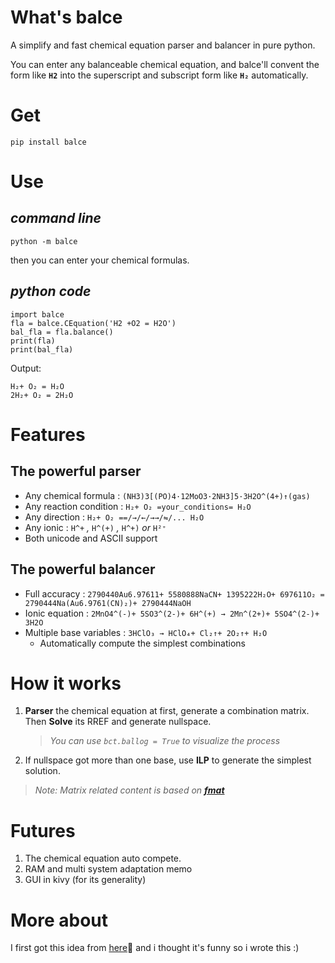# What's balce

A simplify and fast chemical equation parser and balancer in pure python.

You can enter any balanceable chemical equation, and
balce'll convent the form like **`H2`** into the
superscript and subscript form like **`H₂`** automatically.


# Get

`pip install balce`

# Use

## *command line*

`python -m balce`

then you can enter your chemical formulas.

## *python code*

```
import balce
fla = balce.CEquation('H2 +O2 = H2O')
bal_fla = fla.balance()
print(fla)
print(bal_fla)
```

Output:

```
H₂+ O₂ = H₂O
2H₂+ O₂ = 2H₂O
```

# Features

## The powerful parser

- Any chemical formula : `(NH3)3[(PO)4·12MoO3·2NH3]5·3H2O^(4+)↑(gas)`
- Any reaction condition : `H₂+ O₂ =your_conditions= H₂O`
- Any direction : `H₂+ O₂ ==/→/←/→→/⇋/... H₂O`
- Any ionic : `H^+` *,* `H^(+)` *,* `H^+)` *or* `H²⁺`
- Both unicode and ASCII support

## The powerful balancer

- Full accuracy : `2790440Au6.97611+ 5580888NaCN+ 1395222H₂O+ 697611O₂ = 2790444Na(Au6.9761(CN)₂)+ 2790444NaOH `
- Ionic equation : `2MnO4^(-)+ 5SO3^(2-)+ 6H^(+) → 2Mn^(2+)+ 5SO4^(2-)+ 3H2O`
- Multiple base variables : `3HClO₃ → HClO₄+ Cl₂↑+ 2O₂↑+ H₂O`
	- Automatically compute the simplest combinations

# How it works

1. **Parser** the chemical equation at first,
generate a combination matrix. Then
**Solve** its RREF and generate nullspace.
	> *You can use `bct.ballog = True` to visualize the process*
2. If nullspace got more than one base,
use **ILP** to generate the simplest solution.

> *Note: Matrix related content is based on **[fmat](https://github.com/walkGuy/fmat)***

# Futures

1. The chemical equation auto compete.
2. RAM and multi system adaptation memo
3. GUI in kivy (for its generality)

# More about

I first got this idea from [here](https://www.zhihu.com/answer/157207788)🐶
and i thought it's funny so i wrote this :)
